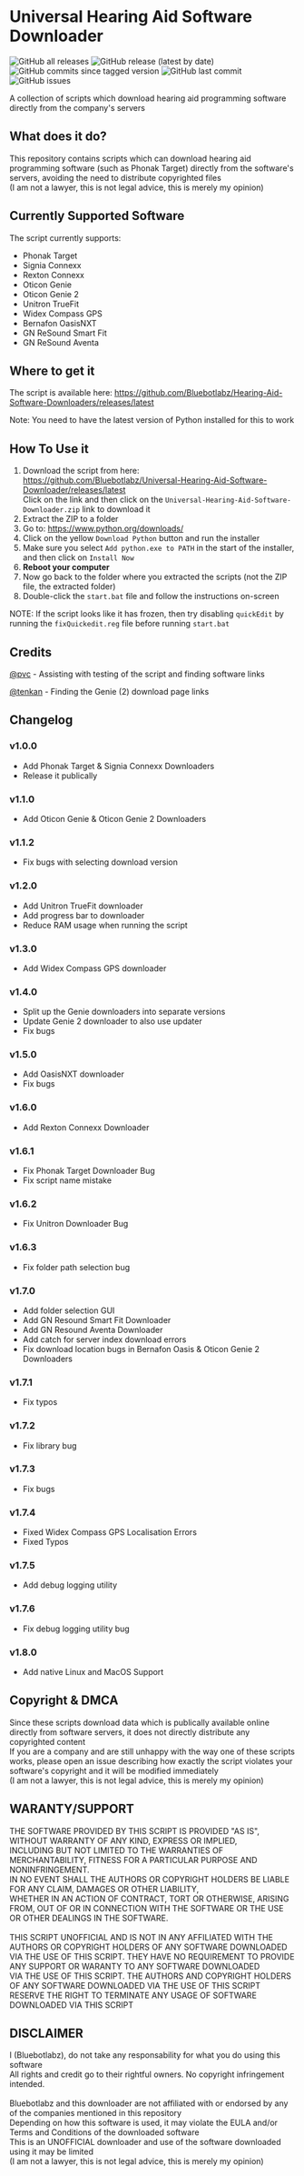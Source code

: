 # Universal Hearing Aid Software Downloader
![GitHub all releases](https://img.shields.io/github/downloads/Bluebotlabz/Universal-Hearing-Aid-Software-Downloader/total?style=for-the-badge)
![GitHub release (latest by date)](https://img.shields.io/github/v/release/Bluebotlabz/Universal-Hearing-Aid-Software-Downloader?label=LATEST%20RELEASE&style=for-the-badge)
<br/>
![GitHub commits since tagged version](https://img.shields.io/github/commits-since/Bluebotlabz/Universal-Hearing-Aid-Software-Downloader/latest?style=for-the-badge)
![GitHub last commit](https://img.shields.io/github/last-commit/Bluebotlabz/Universal-Hearing-Aid-Software-Downloader?style=for-the-badge)
![GitHub issues](https://img.shields.io/github/issues/Bluebotlabz/Universal-Hearing-Aid-Software-Downloader?style=for-the-badge)

A collection of scripts which download hearing aid programming software directly from the company's servers

## What does it do?
This repository contains scripts which can download hearing aid programming software (such as Phonak Target) directly from the software's servers, avoiding the need to distribute copyrighted files<br/>
(I am not a lawyer, this is not legal advice, this is merely my opinion)

## Currently Supported Software
The script currently supports:
- Phonak Target
- Signia Connexx
- Rexton Connexx
- Oticon Genie
- Oticon Genie 2
- Unitron TrueFit
- Widex Compass GPS
- Bernafon OasisNXT
- GN ReSound Smart Fit
- GN ReSound Aventa

## Where to get it
The script is available here: https://github.com/Bluebotlabz/Hearing-Aid-Software-Downloaders/releases/latest

Note: You need to have the latest version of Python installed for this to work
## How To Use it
1. Download the script from here: https://github.com/Bluebotlabz/Universal-Hearing-Aid-Software-Downloader/releases/latest<br/>
   Click on the link and then click on the `Universal-Hearing-Aid-Software-Downloader.zip` link to download it
2. Extract the ZIP to a folder
3. Go to: https://www.python.org/downloads/
4. Click on the yellow `Download Python` button and run the installer
5. Make sure you select `Add python.exe to PATH` in the start of the installer, and then click on `Install Now`
6. **Reboot your computer**
7. Now go back to the folder where you extracted the scripts (not the ZIP file, the extracted folder)
8. Double-click the `start.bat` file and follow the instructions on-screen

NOTE: If the script looks like it has frozen, then try disabling `quickEdit` by running the `fixQuickedit.reg` file before running `start.bat`

## Credits
[@pvc](https://forum.hearingtracker.com/u/tenkan) - Assisting with testing of the script and finding software links

[@tenkan](https://forum.hearingtracker.com/u/tenkan) - Finding the Genie (2) download page links

## Changelog
### v1.0.0
- Add Phonak Target & Signia Connexx Downloaders
- Release it publically
### v1.1.0
- Add Oticon Genie & Oticon Genie 2 Downloaders
### v1.1.2
- Fix bugs with selecting download version
### v1.2.0
- Add Unitron TrueFit downloader
- Add progress bar to downloader
- Reduce RAM usage when running the script
### v1.3.0
- Add Widex Compass GPS downloader
### v1.4.0
- Split up the Genie downloaders into separate versions
- Update Genie 2 downloader to also use updater
- Fix bugs
### v1.5.0
- Add OasisNXT downloader
- Fix bugs
### v1.6.0
- Add Rexton Connexx Downloader
### v1.6.1
- Fix Phonak Target Downloader Bug
- Fix script name mistake
### v1.6.2
- Fix Unitron Downloader Bug
### v1.6.3
- Fix folder path selection bug
### v1.7.0
- Add folder selection GUI
- Add GN Resound Smart Fit Downloader
- Add GN Resound Aventa Downloader
- Add catch for server index download errors
- Fix download location bugs in Bernafon Oasis & Oticon Genie 2 Downloaders
### v1.7.1
- Fix typos
### v1.7.2
- Fix library bug
### v1.7.3
- Fix bugs
### v1.7.4
- Fixed Widex Compass GPS Localisation Errors
- Fixed Typos
### v1.7.5
- Add debug logging utility
### v1.7.6
- Fix debug logging utility bug
### v1.8.0
- Add native Linux and MacOS Support


## Copyright & DMCA
Since these scripts download data which is publically available online directly from software servers, it does not directly distribute any copyrighted content<br>
If you are a company and are still unhappy with the way one of these scripts works, please open an issue describing how exactly the script violates your software's copyright and it will be modified immediately<br>
(I am not a lawyer, this is not legal advice, this is merely my opinion)

## WARANTY/SUPPORT
THE SOFTWARE PROVIDED BY THIS SCRIPT IS PROVIDED \"AS IS\", WITHOUT WARRANTY OF ANY KIND, EXPRESS OR IMPLIED,<br/>
INCLUDING BUT NOT LIMITED TO THE WARRANTIES OF MERCHANTABILITY, FITNESS FOR A PARTICULAR PURPOSE AND NONINFRINGEMENT.<br/>
IN NO EVENT SHALL THE AUTHORS OR COPYRIGHT HOLDERS BE LIABLE FOR ANY CLAIM, DAMAGES OR OTHER LIABILITY,<br/>
WHETHER IN AN ACTION OF CONTRACT, TORT OR OTHERWISE, ARISING FROM, OUT OF OR IN CONNECTION WITH THE SOFTWARE OR THE USE OR OTHER DEALINGS IN THE SOFTWARE.<br/>
<br/>
THIS SCRIPT UNOFFICIAL AND IS NOT IN ANY AFFILIATED WITH THE AUTHORS OR COPYRIGHT HOLDERS OF ANY SOFTWARE DOWNLOADED<br/>
VIA THE USE OF THIS SCRIPT. THEY HAVE NO REQUIREMENT TO PROVIDE ANY SUPPORT OR WARANTY TO ANY SOFTWARE DOWNLOADED<br/>
VIA THE USE OF THIS SCRIPT. THE AUTHORS AND COPYRIGHT HOLDERS OF ANY SOFTWARE DOWNLOADED VIA THE USE OF THIS SCRIPT<br/>
RESERVE THE RIGHT TO TERMINATE ANY USAGE OF SOFTWARE DOWNLOADED VIA THIS SCRIPT<br/>

## DISCLAIMER
I (Bluebotlabz), do not take any responsability for what you do using this software<br/>
All rights and credit go to their rightful owners. No copyright infringement intended.<br/>
<br/>
Bluebotlabz and this downloader are not affiliated with or endorsed by any of the companies mentioned in this repository<br/>
Depending on how this software is used, it may violate the EULA and/or Terms and Conditions of the downloaded software<br/>
This is an UNOFFICIAL downloader and use of the software downloaded using it may be limited<br/>
(I am not a lawyer, this is not legal advice, this is merely my opinion)
